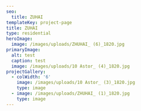 ```yaml
---
seo:
  title: ZUHAI
templateKey: project-page
title: ZUHAI
type: residential
heroImage:
  image: /images/uploads/ZHUHAI_ (6)_1820.jpg
primaryImage:
  alt: test
  caption: test
  image: /images/uploads/10 Astor_ (4)_1820.jpg
projectGallery:
  - colWidth: '6'
    image: /images/uploads/10 Astor_ (3)_1820.jpg
    type: image
  - image: /images/uploads/ZHUHAI_ (1)_1820.jpg
    type: image
---
```


